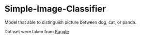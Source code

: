 # Simple-Image-Classifier
Model that able to distinguish picture between dog, cat, or panda.

Dataset were taken from <a href ='https://www.kaggle.com/ashishsaxena2209/animal-image-datasetdog-cat-and-panda'>Kaggle</a>
